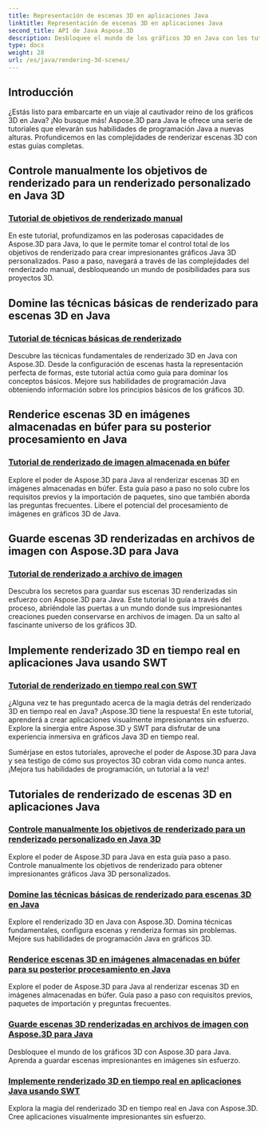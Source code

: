 ```yaml
---
title: Representación de escenas 3D en aplicaciones Java
linktitle: Representación de escenas 3D en aplicaciones Java
second_title: API de Java Aspose.3D
description: Desbloquee el mundo de los gráficos 3D en Java con los tutoriales de Aspose.3D. Domine el renderizado manual, las técnicas básicas, el procesamiento de imágenes y el renderizado en tiempo real sin esfuerzo.
type: docs
weight: 28
url: /es/java/rendering-3d-scenes/
---
```

## Introducción

¿Estás listo para embarcarte en un viaje al cautivador reino de los gráficos 3D en Java? ¡No busque más! Aspose.3D para Java le ofrece una serie de tutoriales que elevarán sus habilidades de programación Java a nuevas alturas. Profundicemos en las complejidades de renderizar escenas 3D con estas guías completas.

## Controle manualmente los objetivos de renderizado para un renderizado personalizado en Java 3D
### [Tutorial de objetivos de renderizado manual](./manual-render-targets/)

En este tutorial, profundizamos en las poderosas capacidades de Aspose.3D para Java, lo que le permite tomar el control total de los objetivos de renderizado para crear impresionantes gráficos Java 3D personalizados. Paso a paso, navegará a través de las complejidades del renderizado manual, desbloqueando un mundo de posibilidades para sus proyectos 3D.

## Domine las técnicas básicas de renderizado para escenas 3D en Java
### [Tutorial de técnicas básicas de renderizado](./basic-rendering/)

Descubre las técnicas fundamentales de renderizado 3D en Java con Aspose.3D. Desde la configuración de escenas hasta la representación perfecta de formas, este tutorial actúa como guía para dominar los conceptos básicos. Mejore sus habilidades de programación Java obteniendo información sobre los principios básicos de los gráficos 3D.

## Renderice escenas 3D en imágenes almacenadas en búfer para su posterior procesamiento en Java
### [Tutorial de renderizado de imagen almacenada en búfer](./render-to-buffered-image/)

Explore el poder de Aspose.3D para Java al renderizar escenas 3D en imágenes almacenadas en búfer. Esta guía paso a paso no solo cubre los requisitos previos y la importación de paquetes, sino que también aborda las preguntas frecuentes. Libere el potencial del procesamiento de imágenes en gráficos 3D de Java.

## Guarde escenas 3D renderizadas en archivos de imagen con Aspose.3D para Java
### [Tutorial de renderizado a archivo de imagen](./render-to-file/)

Descubra los secretos para guardar sus escenas 3D renderizadas sin esfuerzo con Aspose.3D para Java. Este tutorial lo guía a través del proceso, abriéndole las puertas a un mundo donde sus impresionantes creaciones pueden conservarse en archivos de imagen. Da un salto al fascinante universo de los gráficos 3D.

## Implemente renderizado 3D en tiempo real en aplicaciones Java usando SWT
### [Tutorial de renderizado en tiempo real con SWT](./real-time-rendering-swt/)

¿Alguna vez te has preguntado acerca de la magia detrás del renderizado 3D en tiempo real en Java? ¡Aspose.3D tiene la respuesta! En este tutorial, aprenderá a crear aplicaciones visualmente impresionantes sin esfuerzo. Explore la sinergia entre Aspose.3D y SWT para disfrutar de una experiencia inmersiva en gráficos Java 3D en tiempo real.

Sumérjase en estos tutoriales, aproveche el poder de Aspose.3D para Java y sea testigo de cómo sus proyectos 3D cobran vida como nunca antes. ¡Mejora tus habilidades de programación, un tutorial a la vez!
## Tutoriales de renderizado de escenas 3D en aplicaciones Java
### [Controle manualmente los objetivos de renderizado para un renderizado personalizado en Java 3D](./manual-render-targets/)
Explore el poder de Aspose.3D para Java en esta guía paso a paso. Controle manualmente los objetivos de renderizado para obtener impresionantes gráficos Java 3D personalizados.
### [Domine las técnicas básicas de renderizado para escenas 3D en Java](./basic-rendering/)
Explore el renderizado 3D en Java con Aspose.3D. Domina técnicas fundamentales, configura escenas y renderiza formas sin problemas. Mejore sus habilidades de programación Java en gráficos 3D.
### [Renderice escenas 3D en imágenes almacenadas en búfer para su posterior procesamiento en Java](./render-to-buffered-image/)
Explore el poder de Aspose.3D para Java al renderizar escenas 3D en imágenes almacenadas en búfer. Guía paso a paso con requisitos previos, paquetes de importación y preguntas frecuentes.
### [Guarde escenas 3D renderizadas en archivos de imagen con Aspose.3D para Java](./render-to-file/)
Desbloquee el mundo de los gráficos 3D con Aspose.3D para Java. Aprenda a guardar escenas impresionantes en imágenes sin esfuerzo.
### [Implemente renderizado 3D en tiempo real en aplicaciones Java usando SWT](./real-time-rendering-swt/)
Explora la magia del renderizado 3D en tiempo real en Java con Aspose.3D. Cree aplicaciones visualmente impresionantes sin esfuerzo.